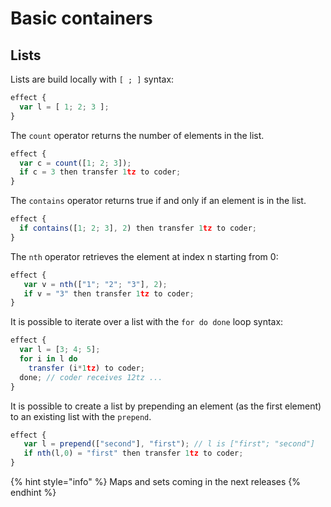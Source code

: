 # Basic containers

## Lists

Lists are build locally with `[ ; ]` syntax:

```javascript
effect {
  var l = [ 1; 2; 3 ];
}
```

The `count` operator returns the number of elements in the list.

```javascript
effect {
  var c = count([1; 2; 3]);
  if c = 3 then transfer 1tz to coder;
}
```

The `contains` operator returns true if and only if an element is in the list.

```javascript
effect {
  if contains([1; 2; 3], 2) then transfer 1tz to coder; 
}
```

The `nth` operator retrieves the element at index n starting from 0:

```javascript
effect {
   var v = nth(["1"; "2"; "3"], 2);
   if v = "3" then transfer 1tz to coder;
}
```

It is possible to iterate over a list with the `for do done` loop syntax:

```javascript
effect {
  var l = [3; 4; 5];
  for i in l do
    transfer (i*1tz) to coder;
  done; // coder receives 12tz ...
} 
```

It is possible to create a list by prepending an element \(as the first element\) to an existing list with the `prepend`.

```javascript
effect {
   var l = prepend(["second"], "first"); // l is ["first"; "second"]
   if nth(l,0) = "first" then transfer 1tz to coder;
}
```



{% hint style="info" %}
Maps and sets coming in the next releases
{% endhint %}


